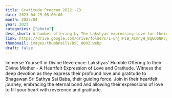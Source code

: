 ```yaml
---
title: Gratitude Program 2022 -23 
date: 2023-04-25 05:00:00
month: 2023/04
year: 2023
categories: ["photo"]
desc_short: A humbel offering by The Lakshyas expressing love for their Divine Mother. 
link: https://drive.google.com/drive/folders/1-uhjTPiB_XCmnyH_8qGObNRcgRcgEIa5?usp=share_link
thumbnail: images/thumbnails/DSC_0002.webp
draft: false
---
```


Immerse Yourself in Divine Reverence: Lakshyas' Humble Offering to their Divine Mother - A Heartfelt Expression of Love and Gratitude. Witness the deep devotion as they express their profound love and gratitude to Bhagawan Sri Sathya Sai Baba, their guiding force. Join in their heartfelt journey, embracing the eternal bond and allowing their expressions of love to fill your heart with reverence and gratitude.
